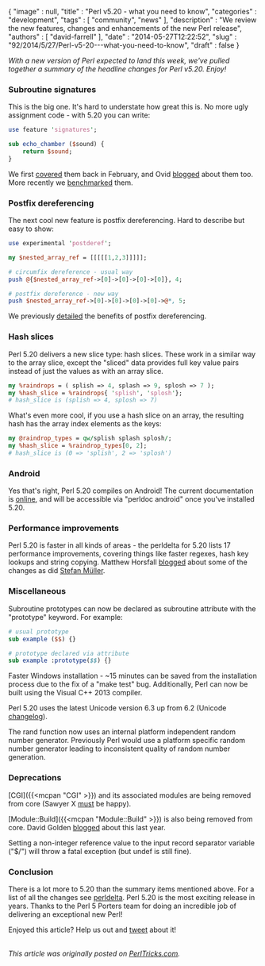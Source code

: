 {
   "image" : null,
   "title" : "Perl v5.20 - what you need to know",
   "categories" : "development",
   "tags" : [
      "community",
      "news"
   ],
   "description" : "We review the new features, changes and enhancements of the new Perl release",
   "authors" : [
      "david-farrell"
   ],
   "date" : "2014-05-27T12:22:52",
   "slug" : "92/2014/5/27/Perl-v5-20---what-you-need-to-know",
   "draft" : false
}


*With a new version of Perl expected to land this week, we've pulled together a summary of the headline changes for Perl v5.20. Enjoy!*

### Subroutine signatures

This is the big one. It's hard to understate how great this is. No more ugly assignment code - with 5.20 you can write:

```perl
use feature 'signatures';

sub echo_chamber ($sound) {
    return $sound;
}
```

We first [covered](http://perltricks.com/article/72/2014/2/24/Perl-levels-up-with-native-subroutine-signatures) them back in February, and Ovid [blogged](http://blogs.perl.org/users/ovid/2014/03/subroutine-signatures-in-perl-are-long-overdue.html) about them too. More recently we [benchmarked](http://perltricks.com/article/88/2014/5/12/Benchmarking-subroutine-signatures) them.

### Postfix dereferencing

The next cool new feature is postfix dereferencing. Hard to describe but easy to show:

```perl
use experimental 'postderef';

my $nested_array_ref = [[[[[1,2,3]]]]];

# circumfix dereference - usual way
push @{$nested_array_ref->[0]->[0]->[0]->[0]}, 4;

# postfix dereference - new way
push $nested_array_ref->[0]->[0]->[0]->[0]->@*, 5;
```

We previously [detailed](http://perltricks.com/article/68/2014/2/13/Cool-new-Perl-feature--postfix-dereferencing) the benefits of postfix dereferencing.

### Hash slices

Perl 5.20 delivers a new slice type: hash slices. These work in a similar way to the array slice, except the "sliced" data provides full key value pairs instead of just the values as with an array slice.

```perl
my %raindrops = ( splish => 4, splash => 9, splosh => 7 );
my %hash_slice = %raindrops{ 'splish', 'splosh'};
# hash_slice is (splish => 4, splosh => 7)
```

What's even more cool, if you use a hash slice on an array, the resulting hash has the array index elements as the keys:

```perl
my @raindrop_types = qw/splish splash splosh/;
my %hash_slice = %raindrop_types[0, 2];
# hash_slice is (0 => 'splish', 2 => 'splosh')
```

### Android

Yes that's right, Perl 5.20 compiles on Android! The current documentation is [online](https://github.com/Perl/perl5/blob/blead/README.android), and will be accessible via "perldoc android" once you've installed 5.20.

### Performance improvements

Perl 5.20 is faster in all kinds of areas - the perldelta for 5.20 lists 17 performance improvements, covering things like faster regexes, hash key lookups and string copying. Matthew Horsfall [blogged](http://blogs.perl.org/users/matthew_horsfall/2014/02/perl-519x-performance-improvements.html) about some of the changes as did [Stefan Müller](http://blog.booking.com/more-optimizations-in-perl-5.20-to-be.html).

### Miscellaneous

Subroutine prototypes can now be declared as subroutine attribute with the "prototype" keyword. For example:

```perl
# usual prototype
sub example ($$) {}

# prototype declared via attribute
sub example :prototype($$) {}
```

Faster Windows installation - ~15 minutes can be saved from the installation process due to the fix of a "make test" bug. Additionally, Perl can now be built using the Visual C++ 2013 compiler.

Perl 5.20 uses the latest Unicode version 6.3 up from 6.2 (Unicode [changelog](http://www.unicode.org/versions/Unicode6.3.0/)).

The rand function now uses an internal platform independent random number generator. Previously Perl would use a platform specific random number generator leading to inconsistent quality of random number generation.

### Deprecations

[CGI]({{<mcpan "CGI" >}}) and its associated modules are being removed from core (Sawyer X [must](http://www.youtube.com/watch?v=jKOqtRMT85s) be happy).

[Module::Build]({{<mcpan "Module::Build" >}}) is also being removed from core. David Golden [blogged](http://www.dagolden.com/index.php/2140/paying-respect-to-modulebuild/) about this last year.

Setting a non-integer reference value to the input record separator variable ("$/") will throw a fatal exception (but undef is still fine).

### Conclusion

There is a lot more to 5.20 than the summary items mentioned above. For a list of all the changes see [perldelta](https://github.com/Perl/perl5/blob/blead/pod/perl5200delta.pod). Perl 5.20 is the most exciting release in years. Thanks to the Perl 5 Porters team for doing an incredible job of delivering an exceptional new Perl!

Enjoyed this article? Help us out and [tweet](https://twitter.com/intent/tweet?original_referer=http%3A%2F%2Fperltricks.com%2Farticle%2F92%2F2014%2F5%2F27%2FPerl-v5-20-what-you-need-to-know&text=Perl+v5.20+-+what+you+need+to+know&tw_p=tweetbutton&url=http%3A%2F%2Fperltricks.com%2Farticle%2F92%2F2014%2F5%2F27%2FPerl-v5-20-what-you-need-to-know&via=perltricks) about it!

\
*This article was originally posted on [PerlTricks.com](http://perltricks.com).*
